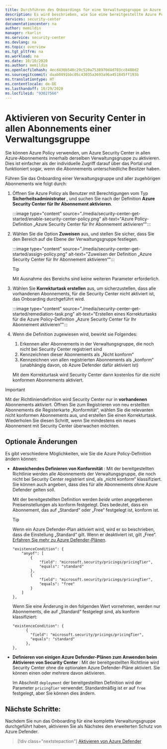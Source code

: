```yaml
---
title: Durchführen des Onboardings für eine Verwaltungsgruppe in Azure Security Center
description: Es wird beschrieben, wie Sie eine bereitgestellte Azure Policy-Definition verwenden, um Azure Security Center für alle Abonnements einer Verwaltungsgruppe zu aktivieren.
services: security-center
documentationcenter: na
author: memildin
manager: rkarlin
ms.service: security-center
ms.devlang: na
ms.topic: overview
ms.tgt_pltfrm: na
ms.workload: na
ms.date: 10/10/2020
ms.author: memildin
ms.openlocfilehash: 4ecd436b548c29c520a7538970d4d703cc8488d2
ms.sourcegitcommit: daab0491bbc05c43035a3693a96a451845ff193b
ms.translationtype: HT
ms.contentlocale: de-DE
ms.lasthandoff: 10/29/2020
ms.locfileid: "93027566"
---
```

# <a name="enable-security-center-on-all-subscriptions-in-a-management-group"></a>Aktivieren von Security Center in allen Abonnements einer Verwaltungsgruppe

Sie können Azure Policy verwenden, um Azure Security Center in allen Azure-Abonnements innerhalb derselben Verwaltungsgruppe zu aktivieren. Dies ist einfacher als der individuelle Zugriff darauf über das Portal und funktioniert sogar, wenn die Abonnements unterschiedliche Besitzer haben. 

Führen Sie das Onboarding einer Verwaltungsgruppe und aller zugehörigen Abonnements wie folgt durch:

1. Öffnen Sie Azure Policy als Benutzer mit Berechtigungen vom Typ **Sicherheitsadministrator** , und suchen Sie nach der Definition **Azure Security Center für Ihr Abonnement aktivieren**.

    :::image type="content" source="./media/security-center-get-started/enable-security-center-policy.png" alt-text="Azure Policy-Definition „Azure Security Center für Ihr Abonnement aktivieren“":::

1. Wählen Sie die Option **Zuweisen** aus, und stellen Sie sicher, dass Sie den Bereich auf die Ebene der Verwaltungsgruppe festlegen.

    :::image type="content" source="./media/security-center-get-started/assign-policy.png" alt-text="Zuweisen der Definition „Azure Security Center für Ihr Abonnement aktivieren“":::

    > [!TIP]
    > Mit Ausnahme des Bereichs sind keine weiteren Parameter erforderlich.

1. Wählen Sie **Korrekturtask erstellen** aus, um sicherzustellen, dass alle vorhandenen Abonnements, für die Security Center nicht aktiviert ist, das Onboarding durchgeführt wird.

    :::image type="content" source="./media/security-center-get-started/remediation-task.png" alt-text="Erstellen eines Korrekturtasks für die Azure Policy-Definition „Azure Security Center für Ihr Abonnement aktivieren“":::

1. Wenn die Definition zugewiesen wird, bewirkt sie Folgendes:

    1. Erkennen aller Abonnements in der Verwaltungsgruppe, die noch nicht bei Security Center registriert sind
    1. Kennzeichnen dieser Abonnements als „Nicht konform“
    1. Kennzeichnen von allen registrierten Abonnements als „konform“ (unabhängig davon, ob Azure Defender dafür aktiviert ist)

    Mit dem Korrekturtask wird Security Center dann kostenlos für die nicht konformen Abonnements aktiviert.

> [!IMPORTANT]
> Mit der Richtliniendefinition wird Security Center nur in **vorhandenen** Abonnements aktiviert. Öffnen Sie zum Registrieren von neu erstellten Abonnements die Registerkarte „Konformität“, wählen Sie die relevanten nicht konformen Abonnements aus, und erstellen Sie einen Korrekturtask. Wiederholen Sie diesen Schritt, wenn Sie mindestens ein neues Abonnement mit Security Center überwachen möchten.

## <a name="optional-modifications"></a>Optionale Änderungen

Es gibt verschiedene Möglichkeiten, wie Sie die Azure Policy-Definition ändern können: 

- **Abweichendes Definieren von Konformität** : Mit der bereitgestellten Richtlinie werden alle Abonnements der Verwaltungsgruppe, die noch nicht bei Security Center registriert sind, als „nicht konform“ klassifiziert. Sie können auch angeben, dass dies für alle Abonnements ohne Azure Defender gelten soll.

    Mit der bereitgestellten Definition werden *beide* unten angegebenen Preiseinstellungen als konform festgelegt. Dies bedeutet, dass ein Abonnement, das auf „Standard“ oder „Free“ festgelegt ist, konform ist.

    > [!TIP]
    > Wenn ein Azure Defender-Plan aktiviert wird, wird er so beschrieben, dass die Einstellung „Standard“ gilt. Wenn er deaktiviert ist, gilt „Free“. [Erfahren Sie mehr zu Azure Defender-Plänen](security-center-pricing.md).

    ```
    "existenceCondition": {
        "anyof": [
            {
                "field": "microsoft.security/pricings/pricingTier",
                "equals": "standard"
            },
            {
                "field": "microsoft.security/pricings/pricingTier",
                "equals": "free"
            }
        ]
    },
    ```

    Wenn Sie eine Änderung in den folgenden Wert vornehmen, werden nur Abonnements, die auf „Standard“ festgelegt sind, als konform klassifiziert:

    ```
    "existenceCondition": {
          {
            "field": "microsoft.security/pricings/pricingTier",
            "equals": "standard"
          },
    },
    ```

- **Definieren von einigen Azure Defender-Plänen zum Anwenden beim Aktivieren von Security Center** : Mit der bereitgestellten Richtlinie wird Security Center ohne die optionalen Azure Defender-Pläne aktiviert. Sie können einen oder mehrere davon aktivieren.

    Im Abschnitt `deployment` der bereitgestellten Definition wird der Parameter `pricingTier` verwendet. Standardmäßig ist er auf `free` festgelegt, aber Sie können dies ändern. 


## <a name="next-steps"></a>Nächste Schritte:

Nachdem Sie nun das Onboarding für eine komplette Verwaltungsgruppe durchgeführt haben, aktivieren Sie als Nächstes den erweiterten Schutz von Azure Defender. 

> [!div class="nextstepaction"]
> [Aktivieren von Azure Defender](security-center-pricing.md)
